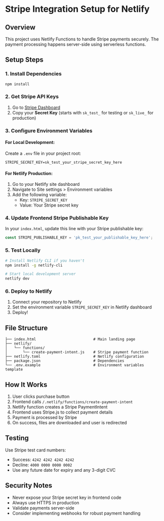 # Stripe Integration Setup for Netlify

## Overview
This project uses Netlify Functions to handle Stripe payments securely. The payment processing happens server-side using serverless functions.

## Setup Steps

### 1. Install Dependencies
```bash
npm install
```

### 2. Get Stripe API Keys
1. Go to [Stripe Dashboard](https://dashboard.stripe.com/apikeys)
2. Copy your **Secret Key** (starts with `sk_test_` for testing or `sk_live_` for production)

### 3. Configure Environment Variables

#### For Local Development:
Create a `.env` file in your project root:
```env
STRIPE_SECRET_KEY=sk_test_your_stripe_secret_key_here
```

#### For Netlify Production:
1. Go to your Netlify site dashboard
2. Navigate to Site settings > Environment variables
3. Add the following variable:
   - Key: `STRIPE_SECRET_KEY`
   - Value: Your Stripe secret key

### 4. Update Frontend Stripe Publishable Key
In your `index.html`, update this line with your Stripe publishable key:
```javascript
const STRIPE_PUBLISHABLE_KEY = 'pk_test_your_publishable_key_here';
```

### 5. Test Locally
```bash
# Install Netlify CLI if you haven't
npm install -g netlify-cli

# Start local development server
netlify dev
```

### 6. Deploy to Netlify
1. Connect your repository to Netlify
2. Set the environment variable `STRIPE_SECRET_KEY` in Netlify dashboard
3. Deploy!

## File Structure
```
├── index.html                          # Main landing page
├── netlify/
│   └── functions/
│       └── create-payment-intent.js    # Stripe payment function
├── netlify.toml                        # Netlify configuration
├── package.json                        # Dependencies
└── .env.example                        # Environment variables template
```

## How It Works
1. User clicks purchase button
2. Frontend calls `/.netlify/functions/create-payment-intent`
3. Netlify function creates a Stripe PaymentIntent
4. Frontend uses Stripe.js to collect payment details
5. Payment is processed by Stripe
6. On success, files are downloaded and user is redirected

## Testing
Use Stripe test card numbers:
- Success: `4242 4242 4242 4242`
- Decline: `4000 0000 0000 0002`
- Use any future date for expiry and any 3-digit CVC

## Security Notes
- Never expose your Stripe secret key in frontend code
- Always use HTTPS in production
- Validate payments server-side
- Consider implementing webhooks for robust payment handling
